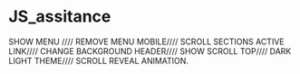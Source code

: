 # JS_assitance
SHOW MENU ////
REMOVE MENU MOBILE////
SCROLL SECTIONS ACTIVE LINK////
CHANGE BACKGROUND HEADER////
SHOW SCROLL TOP////
DARK LIGHT THEME////
SCROLL REVEAL ANIMATION.
